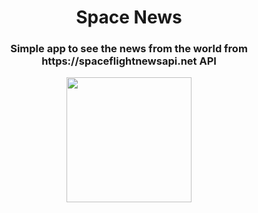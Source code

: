 <h1 align="center">Space News</h1>
<h3 align="center">Simple app to see the news from the world from https://spaceflightnewsapi.net API</h3>

<p align="center">
  <img src="https://github.com/Increase12345/FastingTimer/assets/98255061/e05402de-ada5-46fc-b492-13aa3a9e732a" width="200" />
</p>
